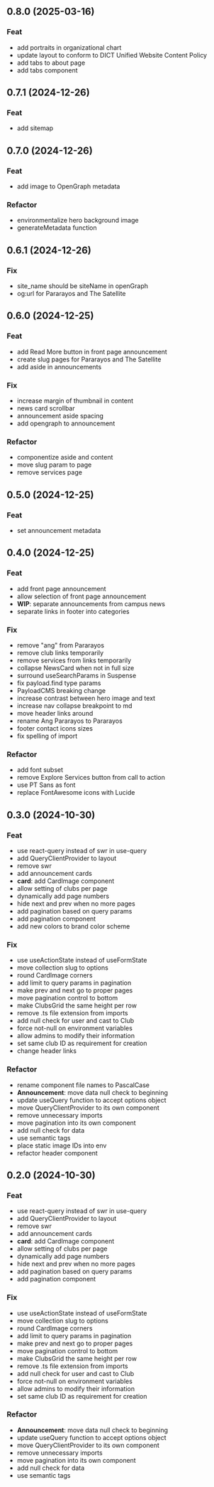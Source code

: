 ## 0.8.0 (2025-03-16)

### Feat

- add portraits in organizational chart
- update layout to conform to DICT Unified Website Content Policy
- add tabs to about page
- add tabs component

## 0.7.1 (2024-12-26)

### Feat

- add sitemap

## 0.7.0 (2024-12-26)

### Feat

- add image to OpenGraph metadata

### Refactor

- environmentalize hero background image
- generateMetadata function

## 0.6.1 (2024-12-26)

### Fix

- site_name should be siteName in openGraph
- og:url for Pararayos and The Satellite

## 0.6.0 (2024-12-25)

### Feat

- add Read More button in front page announcement
- create slug pages for Pararayos and The Satellite
- add aside in announcements

### Fix

- increase margin of thumbnail in content
- news card scrollbar
- announcement aside spacing
- add opengraph to announcement

### Refactor

- componentize aside and content
- move slug param to page
- remove services page

## 0.5.0 (2024-12-25)

### Feat

- set announcement metadata

## 0.4.0 (2024-12-25)

### Feat

- add front page announcement
- allow selection of front page announcement
- **WIP**: separate announcements from campus news
- separate links in footer into categories

### Fix

- remove "ang" from Pararayos
- remove club links temporarily
- remove services from links temporarily
- collapse NewsCard when not in full size
- surround useSearchParams in Suspense
- fix payload.find type params
- PayloadCMS breaking change
- increase contrast between hero image and text
- increase nav collapse breakpoint to md
- move header links around
- rename Ang Pararayos to Pararayos
- footer contact icons sizes
- fix spelling of import

### Refactor

- add font subset
- remove Explore Services button from call to action
- use PT Sans as font
- replace FontAwesome icons with Lucide

## 0.3.0 (2024-10-30)

### Feat

- use react-query instead of swr in use-query
- add QueryClientProvider to layout
- remove swr
- add announcement cards
- **card**: add CardImage component
- allow setting of clubs per page
- dynamically add page numbers
- hide next and prev when no more pages
- add pagination based on query params
- add pagination component
- add new colors to brand color scheme

### Fix

- use useActionState instead of useFormState
- move collection slug to options
- round CardImage corners
- add limit to query params in pagination
- make prev and next go to proper pages
- move pagination control to bottom
- make ClubsGrid the same height per row
- remove .ts file extension from imports
- add null check for user and cast to Club
- force not-null on environment variables
- allow admins to modify their information
- set same club ID as requirement for creation
- change header links

### Refactor

- rename component file names to PascalCase
- **Announcement**: move data null check to beginning
- update useQuery function to accept options object
- move QueryClientProvider to its own component
- remove unnecessary imports
- move pagination into its own component
- add null check for data
- use semantic tags
- place static image IDs into env
- refactor header component

## 0.2.0 (2024-10-30)

### Feat

- use react-query instead of swr in use-query
- add QueryClientProvider to layout
- remove swr
- add announcement cards
- **card**: add CardImage component
- allow setting of clubs per page
- dynamically add page numbers
- hide next and prev when no more pages
- add pagination based on query params
- add pagination component

### Fix

- use useActionState instead of useFormState
- move collection slug to options
- round CardImage corners
- add limit to query params in pagination
- make prev and next go to proper pages
- move pagination control to bottom
- make ClubsGrid the same height per row
- remove .ts file extension from imports
- add null check for user and cast to Club
- force not-null on environment variables
- allow admins to modify their information
- set same club ID as requirement for creation

### Refactor

- **Announcement**: move data null check to beginning
- update useQuery function to accept options object
- move QueryClientProvider to its own component
- remove unnecessary imports
- move pagination into its own component
- add null check for data
- use semantic tags

